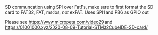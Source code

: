 SD communcation using SPI over FatFs, make sure to first format the SD card to FAT32, FAT, msdos, *not* exFAT. Uses SPI1 and PB6 as GPIO out

Please see https://www.micropeta.com/video29 and https://01001000.xyz/2020-08-09-Tutorial-STM32CubeIDE-SD-card/
